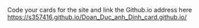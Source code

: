 Code your cards for the site and link the Github.io address here
https://s357416.github.io/Doan_Duc_anh_Dinh_card.github.io/
